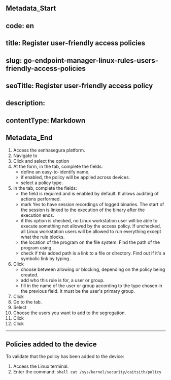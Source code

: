 ## Metadata_Start 
## code: en
## title: Register user-friendly access policies 
## slug: go-endpoint-manager-linux-rules-users-friendly-access-policies 
## seoTitle: Register user-friendly access policy 
## description:  
## contentType: Markdown 
## Metadata_End
1. Access the senhasegura platform.
2. Navigate to 
3. Click  and select the option 
4. At the  form, in the  tab, complete the fields:
    *  define an easy-to-identify name. 
    *  if enabled, the policy will be applied across devices.
    *  select a policy type.
5. In the  tab, complete the fields:
    *  the field is required and is enabled by default. It allows auditing of actions performed.
    *  mark Yes to have session recordings of logged binaries. The start of the session is linked to the execution of the binary after the execution ends.
    *  if this option is checked, no Linux workstation user will be able to execute something not allowed by the access policy. If unchecked, all Linux workstation users will be allowed to run everything except what the rule blocks.
    *  the location of the program on the file system. Find the path of the program using .
    *  check if this added path is a link to a file or directory. Find out if it's a symbolic link by typing . 
6. Click 
    *  choose between allowing or blocking, depending on the policy being created.
    *  add who this rule is for, a user or group.
    *  fill in the name of the user or group according to the type chosen in the previous field. It must be the user's primary group.
7. Click 
8. Go to the  tab.
9. Select 
10. Choose the users you want to add to the segregation.
11. Click 
12. Click 

* * *
## Policies added to the device
To validate that the policy has been added to the device:

1. Access the Linux terminal.
2. Enter the command:
`shell
cat /sys/kernel/security/caitsith/policy
`
